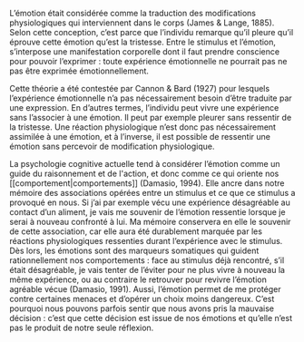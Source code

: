 L’émotion était considérée comme la traduction des modifications physiologiques qui interviennent dans le corps (James & Lange, 1885). Selon cette conception, c’est parce que l’individu remarque qu’il pleure qu’il éprouve cette émotion qu’est la tristesse. Entre le stimulus et l’émotion, s’interpose une manifestation corporelle dont il faut prendre conscience pour pouvoir l’exprimer : toute expérience émotionnelle ne pourrait pas ne pas être exprimée émotionnellement. 

Cette théorie a été contestée par Cannon & Bard (1927) pour lesquels l’expérience émotionnelle n’a pas nécessairement besoin d’être traduite par une expression. En d’autres termes, l’individu peut vivre une expérience sans l’associer à une émotion. Il peut par exemple pleurer sans ressentir de la tristesse. Une réaction physiologique n’est donc pas nécessairement assimilée à une émotion, et à l’inverse, il est possible de ressentir une émotion sans percevoir de modification physiologique. 

La psychologie cognitive actuelle tend à considérer l’émotion comme un guide du raisonnement et de l'action, et donc comme ce qui oriente nos [[comportement|comportements]] (Damasio, 1994). Elle ancre dans notre mémoire des associations opérées entre un stimulus et ce que ce stimulus a provoqué en nous. Si j’ai par exemple vécu une expérience désagréable au contact d’un aliment, je vais me souvenir de l’émotion ressentie lorsque je serai à nouveau confronté à lui. Ma mémoire conservera en elle le souvenir de cette association, car elle aura été durablement marquée par les réactions physiologiques ressenties durant l’expérience avec le stimulus. Dès lors, les émotions sont des marqueurs somatiques qui guident rationnellement nos comportements : face au stimulus déjà rencontré, s’il était désagréable, je vais tenter de l’éviter pour ne plus vivre à nouveau la même expérience, ou au contraire le retrouver pour revivre l’émotion agréable vécue (Damasio, 1991). Aussi, l’émotion permet de me protéger contre certaines menaces et d’opérer un choix moins dangereux. C’est pourquoi nous pouvons parfois sentir que nous avons pris la mauvaise décision : c’est que cette décision est issue de nos émotions et qu’elle n’est pas le produit de notre seule réflexion.

